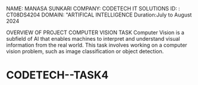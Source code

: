 NAME: MANASA SUNKARI
COMPANY: CODETECH IT SOLUTIONS
ID: : CT08DS4204
DOMAIN: "ARTIFICAL INTELLIGENCE
Duration:July to August 2024

OVERVIEW OF PROJECT
          COMPUTER VISION TASK
Computer Vision is a subfield of AI that enables machines to interpret
and understand visual information from the real world. This task involves
working on a computer vision problem, such as image classification or
object detection.

# CODETECH--TASK4
